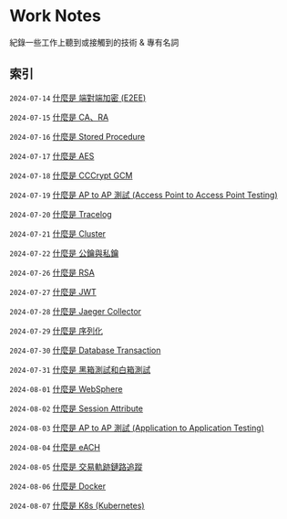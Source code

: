 # Work Notes

紀錄一些工作上聽到或接觸到的技術 & 專有名詞

## 索引

`2024-07-14` [什麼是 端對端加密 (E2EE)](https://github.com/Charmying/Work-Notes/issues/1)  

`2024-07-15` [什麼是 CA、RA](https://github.com/Charmying/Work-Notes/issues/2)  

`2024-07-16` [什麼是 Stored Procedure](https://github.com/Charmying/Work-Notes/issues/3)  

`2024-07-17` [什麼是 AES](https://github.com/Charmying/Work-Notes/issues/4)  

`2024-07-18` [什麼是 CCCrypt GCM](https://github.com/Charmying/Work-Notes/issues/5)  

`2024-07-19` [什麼是 AP to AP 測試 (Access Point to Access Point Testing)](https://github.com/Charmying/Work-Notes/issues/6)  

`2024-07-20` [什麼是 Tracelog](https://github.com/Charmying/Work-Notes/issues/7)  

`2024-07-21` [什麼是 Cluster](https://github.com/Charmying/Work-Notes/issues/8)  

`2024-07-22` [什麼是 公鑰與私鑰](https://github.com/Charmying/Work-Notes/issues/9)  

`2024-07-26` [什麼是 RSA](https://github.com/Charmying/Work-Notes/issues/10)  

`2024-07-27` [什麼是 JWT](https://github.com/Charmying/Work-Notes/issues/11)  

`2024-07-28` [什麼是 Jaeger Collector](https://github.com/Charmying/Work-Notes/issues/12)  

`2024-07-29` [什麼是 序列化](https://github.com/Charmying/Work-Notes/issues/13)  

`2024-07-30` [什麼是 Database Transaction](https://github.com/Charmying/Work-Notes/issues/14)  

`2024-07-31` [什麼是 黑箱測試和白箱測試](https://github.com/Charmying/Work-Notes/issues/15)  

`2024-08-01` [什麼是 WebSphere](https://github.com/Charmying/Work-Notes/issues/16)  

`2024-08-02` [什麼是 Session Attribute](https://github.com/Charmying/Work-Notes/issues/17)  

`2024-08-03` [什麼是 AP to AP 測試 (Application to Application Testing)](https://github.com/Charmying/Work-Notes/issues/18)  

`2024-08-04` [什麼是 eACH](https://github.com/Charmying/Work-Notes/issues/19)  

`2024-08-05` [什麼是 交易軌跡鏈路追蹤](https://github.com/Charmying/Work-Notes/issues/20)  

`2024-08-06` [什麼是 Docker](https://github.com/Charmying/Work-Notes/issues/21)  

`2024-08-07` [什麼是 K8s (Kubernetes)](https://github.com/Charmying/Work-Notes/issues/22)  
